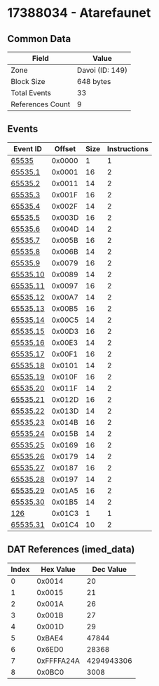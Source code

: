 # 17388034 - Atarefaunet

## Common Data

| Field            | Value           |
|------------------|-----------------|
| Zone             | Davoi (ID: 149) |
| Block Size       | 648 bytes       |
| Total Events     | 33              |
| References Count | 9               |

## Events

| Event ID                  | Offset   |   Size |   Instructions |
|---------------------------|----------|--------|----------------|
| [65535](./65535.md)       | 0x0000   |      1 |              1 |
| [65535.1](./65535.1.md)   | 0x0001   |     16 |              2 |
| [65535.2](./65535.2.md)   | 0x0011   |     14 |              2 |
| [65535.3](./65535.3.md)   | 0x001F   |     16 |              2 |
| [65535.4](./65535.4.md)   | 0x002F   |     14 |              2 |
| [65535.5](./65535.5.md)   | 0x003D   |     16 |              2 |
| [65535.6](./65535.6.md)   | 0x004D   |     14 |              2 |
| [65535.7](./65535.7.md)   | 0x005B   |     16 |              2 |
| [65535.8](./65535.8.md)   | 0x006B   |     14 |              2 |
| [65535.9](./65535.9.md)   | 0x0079   |     16 |              2 |
| [65535.10](./65535.10.md) | 0x0089   |     14 |              2 |
| [65535.11](./65535.11.md) | 0x0097   |     16 |              2 |
| [65535.12](./65535.12.md) | 0x00A7   |     14 |              2 |
| [65535.13](./65535.13.md) | 0x00B5   |     16 |              2 |
| [65535.14](./65535.14.md) | 0x00C5   |     14 |              2 |
| [65535.15](./65535.15.md) | 0x00D3   |     16 |              2 |
| [65535.16](./65535.16.md) | 0x00E3   |     14 |              2 |
| [65535.17](./65535.17.md) | 0x00F1   |     16 |              2 |
| [65535.18](./65535.18.md) | 0x0101   |     14 |              2 |
| [65535.19](./65535.19.md) | 0x010F   |     16 |              2 |
| [65535.20](./65535.20.md) | 0x011F   |     14 |              2 |
| [65535.21](./65535.21.md) | 0x012D   |     16 |              2 |
| [65535.22](./65535.22.md) | 0x013D   |     14 |              2 |
| [65535.23](./65535.23.md) | 0x014B   |     16 |              2 |
| [65535.24](./65535.24.md) | 0x015B   |     14 |              2 |
| [65535.25](./65535.25.md) | 0x0169   |     16 |              2 |
| [65535.26](./65535.26.md) | 0x0179   |     14 |              2 |
| [65535.27](./65535.27.md) | 0x0187   |     16 |              2 |
| [65535.28](./65535.28.md) | 0x0197   |     14 |              2 |
| [65535.29](./65535.29.md) | 0x01A5   |     16 |              2 |
| [65535.30](./65535.30.md) | 0x01B5   |     14 |              2 |
| [126](./126.md)           | 0x01C3   |      1 |              1 |
| [65535.31](./65535.31.md) | 0x01C4   |     10 |              2 |

## DAT References (imed_data)

|   Index | Hex Value   |   Dec Value |
|---------|-------------|-------------|
|       0 | 0x0014      |          20 |
|       1 | 0x0015      |          21 |
|       2 | 0x001A      |          26 |
|       3 | 0x001B      |          27 |
|       4 | 0x001D      |          29 |
|       5 | 0xBAE4      |       47844 |
|       6 | 0x6ED0      |       28368 |
|       7 | 0xFFFFA24A  |  4294943306 |
|       8 | 0x0BC0      |        3008 |
